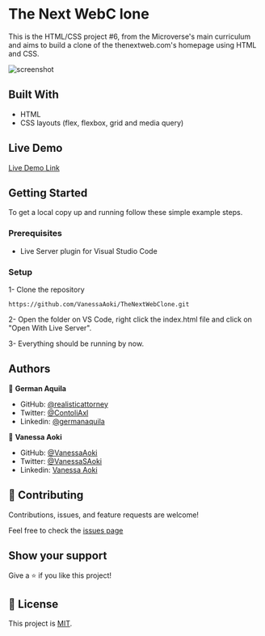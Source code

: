 # The Next WebC lone

This is the HTML/CSS project #6, from the Microverse's main curriculum and aims to build a clone of the thenextweb.com's homepage using HTML and CSS. 

![screenshot](./assets/imgs/screenshot.png)

## Built With

- HTML 
- CSS layouts (flex, flexbox, grid and media query)

## Live Demo

[Live Demo Link](https://raw.githack.com/VanessaAoki/TheNextWebClone/feature/index.html) 

## Getting Started

To get a local copy up and running follow these simple example steps.

### Prerequisites

- Live Server plugin for Visual Studio Code 

### Setup

1- Clone the repository
```
https://github.com/VanessaAoki/TheNextWebClone.git
```

2- Open the folder on VS Code, right click the index.html file and click on "Open With Live Server".

3- Everything should be running by now. 


## Authors

👤 **German Aquila** 
- GitHub: [@realisticattorney](https://github.com/realisticattorney) 
- Twitter: [@ContoliAxl](https://www.twitter.com/contoliaxl)
- Linkedin: [@germanaquila](https://www.linkedin.com/in/german-aquila-55a9171b5/)  

👤 **Vanessa Aoki**

- GitHub: [@VanessaAoki](https://github.com/VanessaAoki)
- Twitter: [@VanessaSAoki](https://twitter.com/VanessaSAoki)
- Linkedin: [Vanessa Aoki](https://www.linkedin.com/in/vanessasaoki/)

## 🤝 Contributing

Contributions, issues, and feature requests are welcome!

Feel free to check the [issues page](https://github.com/VanessaAoki/TheNextWebClone/issues)

## Show your support

Give a ⭐️ if you like this project!

## 📝 License

This project is [MIT](./LICENSE).

